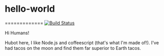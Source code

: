 # hello-world
=============
[![Build Status](https://travis-ci.org/Insanitariume/hello-world.svg?branch=master)](https://travis-ci.org/Insanitariume/hello-world)

Hi Humans!

Hubot here, I like Node.js and coffeescript (that's what I'm made of!).
I've had tacos on the moon and find them far superior to Earth tacos.
